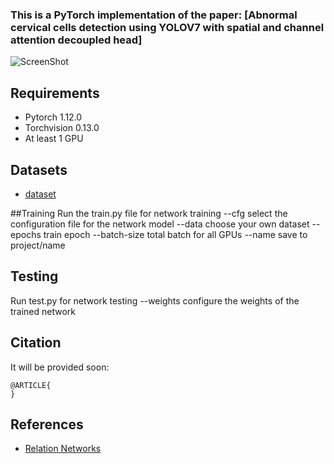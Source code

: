 ### This is a PyTorch implementation of the paper: [Abnormal cervical cells detection using YOLOV7 with  spatial and channel attention decoupled head]
![ScreenShot](./images/framework.png)

## Requirements

* Pytorch 1.12.0
* Torchvision 0.13.0
* At least 1 GPU

## Datasets

* [dataset](https://github.com/kuku-sichuan/ComparisonDetector)

##Training
Run the train.py file for network training
 --cfg select the configuration file for the network model
--data choose your own dataset
--epochs train epoch
--batch-size total batch for all GPUs
--name save to project/name 
## Testing
Run test.py for network testing
--weights configure the weights of the trained network

## Citation
It will be provided soon:

```
@ARTICLE{
}
```
## References 

* [Relation Networks](https://github.com/WongKinYiu/yolov7)




